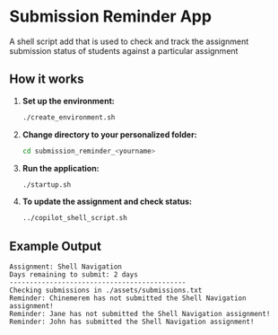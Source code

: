 # Submission Reminder App
A shell script add that is used to check and track the assignment submission status of students against a particular assignment

## How it works

1. **Set up the environment:**
   ```sh
   ./create_environment.sh
   ```
2. **Change directory to your personalized folder:**
   ```sh
   cd submission_reminder_<yourname>
   ```
3. **Run the application:**
   ```sh
   ./startup.sh
   ```
4. **To update the assignment and check status:**
   ```sh
   ../copilot_shell_script.sh
   ```

## Example Output

```
Assignment: Shell Navigation
Days remaining to submit: 2 days
--------------------------------------------
Checking submissions in ./assets/submissions.txt
Reminder: Chinemerem has not submitted the Shell Navigation assignment!
Reminder: Jane has not submitted the Shell Navigation assignment!
Reminder: John has submitted the Shell Navigation assignment!
```

